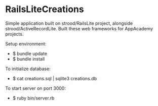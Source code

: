 # RailsLiteCreations

Simple application built on strood/RailsLite project, alongside strood/ActiveRecordLite.
Built these web frameworks for AppAcademy projects.

Setup environment:
- $ bundle update
- $ bundle install

To initialize database:
- $ cat creations.sql | sqlite3 creations.db

To start server on port 3000:
- $ ruby bin/server.rb
